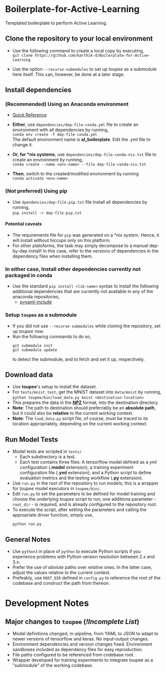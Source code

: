 # Boilerplate-for-Active-Learning

Templated boilerplate to perform Active Learning.


## Clone the repository to your local environment

- Use the following command to create a local copy by executing,   
`git clone https://github.com/karthik-d/Boilerplate-for-Active-Learning`

- Use the option `--recurse-submodules` to set up *toupee* as a submodule here itself. This can, however, be done at a later stage.

## Install dependencies

### **(Recommended)** Using an Anaconda environment
- [Quick Reference](https://conda.io/projects/conda/en/latest/user-guide/tasks/manage-environments.html#creating-an-environment-from-an-environment-yml-file)
- **Either**, use `dependencies/dep-file-conda.yml` file to create an environment with all dependencies by running,   
`conda env create -f dep-file-conda.yml`   
The default environment name is **al_boilerplate**. Edit the .yml file to change it.

- **Or, for \*nix systems**, use `dependencies/dep-file-conda-nix.txt` file to create an environment by running,   
`conda create --name <env-name> --file dep-file-conda-nix.txt`  

- **Then**, switch to the created/modified environment by running   
`conda activate <env-name>`

### **(Not preferred)** Using pip
- Use `dpendencies/dep-file-pip.txt` file Install all dependencies by running,      
  `pip install -r dep-file-pip.txt`

#### Potential caveats
- The requirements file for `pip` was generated on a *nix system. Hence, it will install without hiccups only on this platform.
- For other platoforms, the task may simply decompose to a manual dep-by-dep install! In this case, refer to the versions of dependencies in the dependency files when installing them.
  
### **In either case**, Install other dependencies currently not packaged in conda
- Use the standard `pip install <lib-name>` syntax to install the following additional dependencies that are currently not available in any of the anaconda repositories,
  - [pyyaml-include](https://pypi.org/project/pyyaml-include/)
  
### Setup `toupee` as a submodule
- If you did not use `--recurse-submodules` while cloning the repository, set up *toupee* now.
- Run the following commands to do so,
  ```
  git submodule init     
  git submodule update   
  ```
  to detect the submodule, and to fetch and set it up, respectively.

## Download data
- Use **toupee**'s setup to install the dataset.
- For `tests/mnist_test`, get the MNIST dataset into `data/mnist` by running,   
  `python toupee/bin/load_data.py mnist <destination-location>`
- This prepares the data in the [**NPZ**](https://imageio.readthedocs.io/en/v2.6.1/format_npz.html) format, into the destination directory.
- **Note**: The path to destination should preferrably be an **absolute path**, but it could also be **relative** to the current working context.
- **Note**: The `load_data.py` script file, of course, must be traced to its location appropriately, depending on the current working context.

## Run Model Tests
- Model tests are scripted in `tests/`
  - Each subdirectory is a test.
  - Each test contains three files: A tensorflow model defined as a *yml* configuration (**.model** extension); a training experiment configuration file (**.yml** extension); and a Python script to define evaluation metrics and the testing workflow (**.py** extension). 
- Use `run.py` in the root of the repository to run models; this is a wrapper for *toupee* model executors in `toupee/bin/`.
- Edit `run.py` to set the parameters to be defined for model training and choose the underlying *toupee* script to run; one additiona parameter - `root_dir` - is required, and is already configured to the repository root.
- To execute the script, after setting the parameters and calling the appropriate driver function, simply use,
  ```
  python run.py
  ```

## General Notes

- Use `python3` in place of `python` to execute Python scripts if you experience problems with Python version resolution between 2.x and 3.x.
- Prefer the use of *abolute* paths over *relative* ones. In the latter case, adjust the values relative to the current context.
- Prefeably, use `ROOT_DIR` defined in `config.py` to reference the root of the codebase and construct the path from thereon.


# Development Notes

## Major changes to `toupee` (*!Incomplete List*)
- Model definitions changed, in-pipeline, from YAML to JSON to adapt to newer versions of tensorflow and keras. No input-output changes.
- Environment dependencies and version changes fixed. Environment sandboxes included as dependency files for easy reproduction.
- File paths configured to be referenced from codebase root.
- Wrapper developed for training experiments to integrate toupee as a "submodule" of the working codebase.
